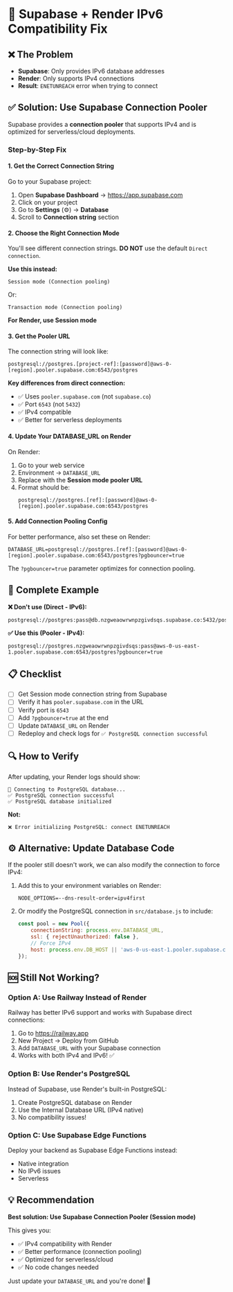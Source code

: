 # 🔧 Supabase + Render IPv6 Compatibility Fix

## ❌ The Problem

- **Supabase**: Only provides IPv6 database addresses
- **Render**: Only supports IPv4 connections
- **Result**: `ENETUNREACH` error when trying to connect

## ✅ Solution: Use Supabase Connection Pooler

Supabase provides a **connection pooler** that supports IPv4 and is optimized for serverless/cloud deployments.

### Step-by-Step Fix

#### 1. Get the Correct Connection String

Go to your Supabase project:
1. Open **Supabase Dashboard** → https://app.supabase.com
2. Click on your project
3. Go to **Settings** (⚙️) → **Database**
4. Scroll to **Connection string** section

#### 2. Choose the Right Connection Mode

You'll see different connection strings. **DO NOT** use the default `Direct connection`.

**Use this instead:**

```
Session mode (Connection pooling)
```

Or:

```
Transaction mode (Connection pooling) 
```

**For Render, use Session mode**

#### 3. Get the Pooler URL

The connection string will look like:

```
postgresql://postgres.[project-ref]:[password]@aws-0-[region].pooler.supabase.com:6543/postgres
```

**Key differences from direct connection:**
- ✅ Uses `pooler.supabase.com` (not `supabase.co`)
- ✅ Port `6543` (not `5432`)
- ✅ IPv4 compatible
- ✅ Better for serverless deployments

#### 4. Update Your DATABASE_URL on Render

On Render:
1. Go to your web service
2. Environment → `DATABASE_URL`
3. Replace with the **Session mode pooler URL**
4. Format should be:
   ```
   postgresql://postgres.[ref]:[password]@aws-0-[region].pooler.supabase.com:6543/postgres
   ```

#### 5. Add Connection Pooling Config

For better performance, also set these on Render:

```
DATABASE_URL=postgresql://postgres.[ref]:[password]@aws-0-[region].pooler.supabase.com:6543/postgres?pgbouncer=true
```

The `?pgbouncer=true` parameter optimizes for connection pooling.

## 🎯 Complete Example

**❌ Don't use (Direct - IPv6):**
```
postgresql://postgres:pass@db.nzgweaowrwnpzgivdsqs.supabase.co:5432/postgres
```

**✅ Use this (Pooler - IPv4):**
```
postgresql://postgres.nzgweaowrwnpzgivdsqs:pass@aws-0-us-east-1.pooler.supabase.com:6543/postgres?pgbouncer=true
```

## 📋 Checklist

- [ ] Get Session mode connection string from Supabase
- [ ] Verify it has `pooler.supabase.com` in the URL
- [ ] Verify port is `6543`
- [ ] Add `?pgbouncer=true` at the end
- [ ] Update `DATABASE_URL` on Render
- [ ] Redeploy and check logs for `✅ PostgreSQL connection successful`

## 🔍 How to Verify

After updating, your Render logs should show:

```
🔌 Connecting to PostgreSQL database...
✅ PostgreSQL connection successful
✅ PostgreSQL database initialized
```

**Not:**
```
❌ Error initializing PostgreSQL: connect ENETUNREACH
```

## ⚙️ Alternative: Update Database Code

If the pooler still doesn't work, we can also modify the connection to force IPv4:

1. Add this to your environment variables on Render:
   ```
   NODE_OPTIONS=--dns-result-order=ipv4first
   ```

2. Or modify the PostgreSQL connection in `src/database.js` to include:
   ```javascript
   const pool = new Pool({
       connectionString: process.env.DATABASE_URL,
       ssl: { rejectUnauthorized: false },
       // Force IPv4
       host: process.env.DB_HOST || 'aws-0-us-east-1.pooler.supabase.com',
   });
   ```

## 🆘 Still Not Working?

### Option A: Use Railway Instead of Render

Railway has better IPv6 support and works with Supabase direct connections:
1. Go to https://railway.app
2. New Project → Deploy from GitHub
3. Add `DATABASE_URL` with your Supabase connection
4. Works with both IPv4 and IPv6! ✅

### Option B: Use Render's PostgreSQL

Instead of Supabase, use Render's built-in PostgreSQL:
1. Create PostgreSQL database on Render
2. Use the Internal Database URL (IPv4 native)
3. No compatibility issues!

### Option C: Use Supabase Edge Functions

Deploy your backend as Supabase Edge Functions instead:
- Native integration
- No IPv6 issues
- Serverless

## 💡 Recommendation

**Best solution: Use Supabase Connection Pooler (Session mode)**

This gives you:
- ✅ IPv4 compatibility with Render
- ✅ Better performance (connection pooling)
- ✅ Optimized for serverless/cloud
- ✅ No code changes needed

Just update your `DATABASE_URL` and you're done! 🚀
